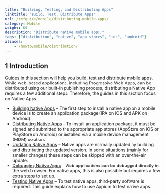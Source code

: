 ```yaml
---
title: "Building, Testing, and Distributing Apps"
linktitle: "Build, Test, Distribute Apps"
url: /refguide/mobile/distributing-mobile-apps/
category: Mobile
weight: 50
description: "Distribute native mobile apps."
tags: ["distribution", "native", "app stores", "ios", "android"]
aliases:
    - /howto/mobile/distribution/
---
```


## 1 Introduction

Guides in this section will help you build, test and distribute mobile apps. While web-based applications, including Progressive Web Apps, can be distributed using our built-in publishing process, distributing a Native App requires a few additional steps. Therefore, the guides in this section focus on Native Apps.

* [Building Native Apps](/refguide/mobile/distributing-mobile-apps/building-native-apps/) – The first step to install a native app on a mobile device is to create an application package (IPA on iOS and APK on Android).
* [Distributing Native Apps](/refguide/mobile/distributing-mobile-apps/distributing-native-apps/) – To install an application package, it must be signed and submitted to the appropriate app stores (AppStore on iOS or PlayStore on Android) or installed via a mobile device management (MDM) solution.
* [Updating Native Apps](/refguide/mobile/distributing-mobile-apps/overtheair-updates/) – Native apps are normally updated by building and distributing the updated version. In some situations (mainly for smaller changes) these steps can be skipped with an over-the-air update.
* [Debugging Native Apps](/refguide/mobile/distributing-mobile-apps/native-debug/) – Web applications can be debugged directly in the web browser. For native apps, this is also possible but requires a few extra steps to set up.
* [Testing Native Apps](/refguide/mobile/distributing-mobile-apps/testing-mobile-apps/) – To test native apps, third-party software is required. This guide explains how to use Appium to test native apps.
